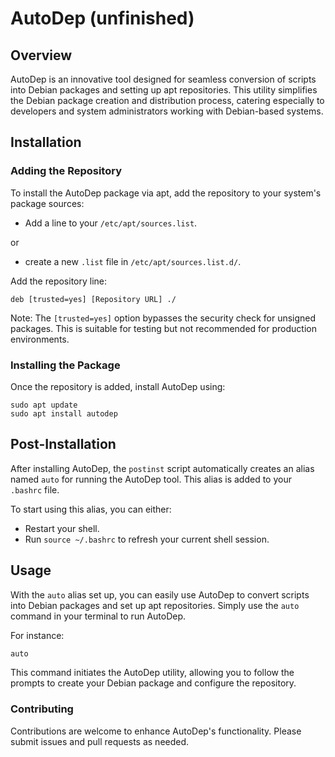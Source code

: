 # AutoDep (unfinished)

## Overview

AutoDep is an innovative tool designed for seamless conversion of scripts into Debian packages and setting up apt repositories. This utility simplifies the Debian package creation and distribution process, catering especially to developers and system administrators working with Debian-based systems.

## Installation

### Adding the Repository

To install the AutoDep package via apt, add the repository to your system's package sources:

* Add a line to your `/etc/apt/sources.list`.

or

* create a new `.list` file in `/etc/apt/sources.list.d/`.

Add the repository line:

    deb [trusted=yes] [Repository URL] ./

Note: The `[trusted=yes]` option bypasses the security check for unsigned packages. This is suitable for testing but not recommended for production environments.

### Installing the Package

Once the repository is added, install AutoDep using:

    sudo apt update
    sudo apt install autodep

## Post-Installation

After installing AutoDep, the `postinst` script automatically creates an alias named `auto` for running the AutoDep tool. This alias is added to your `.bashrc` file.

To start using this alias, you can either:

* Restart your shell.
* Run `source ~/.bashrc` to refresh your current shell session.

## Usage

With the `auto` alias set up, you can easily use AutoDep to convert scripts into Debian packages and set up apt repositories. Simply use the `auto` command in your terminal to run AutoDep.

For instance:

```bash
auto
```
This command initiates the AutoDep utility, allowing you to follow the prompts to create your Debian package and configure the repository.

### Contributing

Contributions are welcome to enhance AutoDep's functionality. Please submit issues and pull requests as needed.
